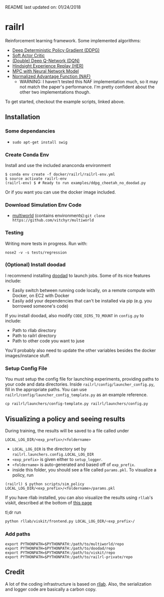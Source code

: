 README last updated on: 01/24/2018

# railrl
Reinforcement learning framework.
Some implemented algorithms:
 - [Deep Deterministic Policy Gradient (DDPG)](examples/ddpg.py)
 - [Soft Actor Critic](examples/sac.py)
 - [(Double) Deep Q-Network (DQN)](examples/dqn_and_double_dqn.py)
 - [Hindsight Experience Replay (HER)](examples/her.py)
 - [MPC with Neural Network Model](examples/model_based_dagger.py)
 - [Normalized Advantage Function (NAF)](examples/naf.py)
    - WARNING: I haven't tested this NAF implementation much, so it may not match the paper's performance. I'm pretty confident about the other two implementations though.

To get started, checkout the example scripts, linked above.

## Installation

### Some dependancies

- `sudo apt-get install swig`

### Create Conda Env

Install and use the included ananconda environment
```
$ conda env create -f docker/railrl/railrl-env.yml
$ source activate railrl-env
(railrl-env) $ # Ready to run examples/ddpg_cheetah_no_doodad.py
```
Or if you want you can use the docker image included.

### Download Simulation Env Code
- [multiworld](https://github.com/vitchyr/multiworld) (contains environments):```git clone https://github.com/vitchyr/multiworld```

### Testing
Writing more tests in progress. Run with:
```
nose2 -v -s tests/regression
```

### (Optional) Install doodad
I recommend installing [doodad](https://github.com/justinjfu/doodad) to
launch jobs. Some of its nice features include:
 - Easily switch between running code locally, on a remote compute with
 Docker, on EC2 with Docker
 - Easily add your dependencies that can't be installed via pip (e.g. you
 borrowed someone's code)

If you install doodad, also modify `CODE_DIRS_TO_MOUNT` in `config.py` to
include:
- Path to rllab directory
- Path to railrl directory
- Path to other code you want to juse

You'll probably also need to update the other variables besides the docker
images/instance stuff.

### Setup Config File

You must setup the config file for launching experiments, providing paths to your code and data directories. Inside `railrl/config/launcher_config.py`, fill in the appropriate paths. You can use `railrl/config/launcher_config_template.py` as an example reference.

```cp railrl/launchers/config-template.py railrl/launchers/config.py```


## Visualizing a policy and seeing results
During training, the results will be saved to a file called under
```
LOCAL_LOG_DIR/<exp_prefix>/<foldername>
```
 - `LOCAL_LOG_DIR` is the directory set by `railrl.launchers.config.LOCAL_LOG_DIR`
 - `<exp_prefix>` is given either to `setup_logger`.
 - `<foldername>` is auto-generated and based off of `exp_prefix`.
 - inside this folder, you should see a file called `params.pkl`. To visualize a policy, run

```
(railrl) $ python scripts/sim_policy LOCAL_LOG_DIR/<exp_prefix>/<foldername>/params.pkl
```

If you have rllab installed, you can also visualize the results
using `rllab`'s viskit, described at
the bottom of [this page](http://rllab.readthedocs.io/en/latest/user/cluster.html)

tl;dr run

```bash
python rllab/viskit/frontend.py LOCAL_LOG_DIR/<exp_prefix>/
```

### Add paths
```
export PYTHONPATH=$PYTHONPATH:/path/to/multiworld/repo
export PYTHONPATH=$PYTHONPATH:/path/to/doodad/repo
export PYTHONPATH=$PYTHONPATH:/path/to/viskit/repo
export PYTHONPATH=$PYTHONPATH:/path/to/railrl-private/repo
```

## Credit
A lot of the coding infrastructure is based on [rllab](https://github.com/rll/rllab).
Also, the serialization and logger code are basically a carbon copy.

